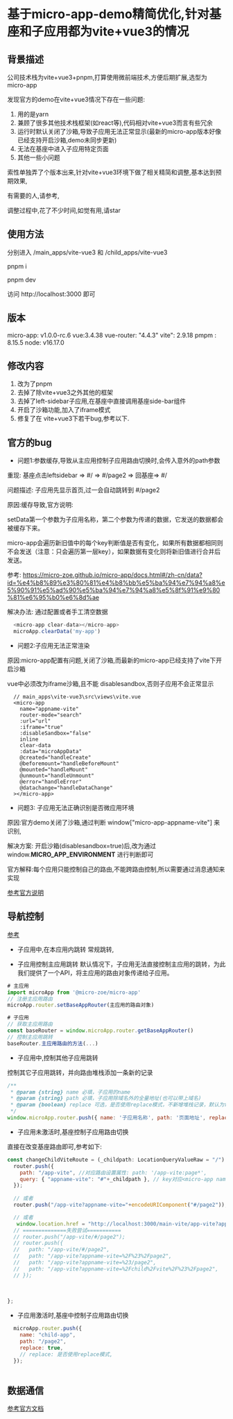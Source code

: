# 基于micro-app-demo精简优化,针对基座和子应用都为vite+vue3的情况

## 背景描述

公司技术栈为vite+vue3+pnpm,打算使用微前端技术,方便后期扩展,选型为micro-app

发现官方的demo在vite+vue3情况下存在一些问题:

1. 用的是yarn
2. 兼顾了很多其他技术栈框架(如react等),代码相对vite+vue3而言有些冗余
3. 运行时默认关闭了沙箱,导致子应用无法正常显示(最新的micro-app版本好像已经支持开启沙箱,demo未同步更新)
4. 无法在基座中进入子应用特定页面
5. 其他一些小问题

索性单独弄了个版本出来,针对vite+vue3环境下做了相关精简和调整,基本达到预期效果,

有需要的人,请参考,

调整过程中,花了不少时间,如觉有用,请star

## 使用方法

分别进入 /main_apps/vite-vue3 和 /child_apps/vite-vue3

pnpm i

pnpm dev

访问 http://localhost:3000 即可

## 版本

micro-app: v1.0.0-rc.6
vue:3.4.38
vue-router: "4.4.3"
vite": 2.9.18
pmpm : 8.15.5
node: v16.17.0

## 修改内容

1. 改为了pnpm
2. 去掉了除vite+vue3之外其他的框架
3. 去掉了left-sidebar子应用,在基座中直接调用基座side-bar组件
4. 开启了沙箱功能,加入了iframe模式
5. 修复了在 vite+vue3下若干bug,参考以下.

## 官方的bug

- 问题1:参数缓存,导致从主应用控制子应用路由切换时,会传入意外的path参数

重现: 基座点击leftsidebar => #/ => #/page2 => 回基座=> #/

问题描述: 子应用先显示首页,过一会自动跳转到 #/page2

原因:缓存导致,官方说明:

setData第一个参数为子应用名称，第二个参数为传递的数据，它发送的数据都会被缓存下来。

micro-app会遍历新旧值中的每个key判断值是否有变化，如果所有数据都相同则不会发送（注意：只会遍历第一层key），如果数据有变化则将新旧值进行合并后发送。

参考:
<https://micro-zoe.github.io/micro-app/docs.html#/zh-cn/data?id=%e4%b8%89%e3%80%81%e4%b8%bb%e5%ba%94%e7%94%a8%e5%90%91%e5%ad%90%e5%ba%94%e7%94%a8%e5%8f%91%e9%80%81%e6%95%b0%e6%8d%ae>

解决办法: 通过配置或者手工清空数据

```js
  <micro-app clear-data></micro-app>
  microApp.clearData('my-app')
```

- 问题2:子应用无法正常渲染

原因:micro-app配置有问题,关闭了沙箱,而最新的micro-app已经支持了vite下开启沙箱

vue中必须改为iframe沙箱,且不能 disablesandbox,否则子应用不会正常显示

```vue
  // main_apps\vite-vue3\src\views\vite.vue
  <micro-app
    name="appname-vite"
    router-mode="search"
    :url="url"
    :iframe="true"
    :disableSandbox="false"
    inline
    clear-data
    :data="microAppData"
    @created="handleCreate"
    @beforemount="handleBeforeMount"
    @mounted="handleMount"
    @unmount="handleUnmount"
    @error="handleError"
    @datachange="handleDataChange"
  ></micro-app>
```

- 问题3: 子应用无法正确识别是否微应用环境

原因:官方demo关闭了沙箱,通过判断 window["micro-app-appname-vite"] 来识别,

解决方案: 开启沙箱(disablesandbox=true)后,改为通过 window.__MICRO_APP_ENVIRONMENT__ 进行判断即可

官方解释:每个应用只能控制自己的路由,不能跨路由控制,所以需要通过消息通知来实现

[参考官方说明](https://micro-zoe.github.io/micro-app/docs.html#/zh-cn/jump)

## 导航控制

[参考](https://micro-zoe.github.io/micro-app/docs.html#/zh-cn/router?id=navigation)

- 子应用中,在本应用内跳转
常规跳转,

- 子应用控制主应用跳转
默认情况下，子应用无法直接控制主应用的跳转，为此我们提供了一个API，将主应用的路由对象传递给子应用。

```js
# 主应用
import microApp from '@micro-zoe/micro-app'
// 注册主应用路由
microApp.router.setBaseAppRouter(主应用的路由对象)

# 子应用
// 获取主应用路由
const baseRouter = window.microApp.router.getBaseAppRouter() 
// 控制主应用跳转
baseRouter.主应用路由的方法(...) 
```

- 子应用中,控制其他子应用跳转

控制其它子应用跳转，并向路由堆栈添加一条新的记录

```js
/**
 * @param {string} name 必填，子应用的name
 * @param {string} path 必填，子应用除域名外的全量地址(也可以带上域名)
 * @param {boolean} replace 可选，是否使用replace模式，不新增堆栈记录，默认为false
 */
window.microApp.router.push({ name: '子应用名称', path: '页面地址', replace: 是否使用replace模式 })

```

- 子应用未激活时,基座控制子应用路由切换

直接在改变基座路由即可,参考如下:

```js
const changeChildViteRoute = (_childpath: LocationQueryValueRaw = "/") => {
  router.push({
    path: "/app-vite", //对应路由设置属性: path: '/app-vite:page*',
    query: { "appname-vite": "#"+_childpath }, // key对应<micro-app name>属性
  });
  
  // 或者
  router.push("/app-vite?appname-vite="+encodeURIComponent("#/page2"));

  // 或者
   window.location.href = "http://localhost:3000/main-vite/app-vite?appname-vite=%2Fchild%2Fvite%2F%23%2Fpage2";
  // ==============失败尝试===========
  // router.push("/app-vite/#/page2");
  // router.push({
  //   path: "/app-vite/#/page2",
  //   path: "/app-vite?appname-vite=%2F%23%2Fpage2",
  //   path: "/app-vite?appname-vite=%23/page2",
  //   path: "/app-vite?appname-vite=%2Fchild%2Fvite%2F%23%2Fpage2",
  // });
 
  
  
};
```

- 子应用激活时,基座中控制子应用路由切换

```js
  microApp.router.push({
    name: "child-app",
    path: "/page2",
    replace: true,
    // replace: 是否使用replace模式,
  });
  
```

## 数据通信

[参考官方文档](https://micro-zoe.github.io/micro-app/docs.html#/zh-cn/data?id=%e4%b8%80%e3%80%81%e5%ad%90%e5%ba%94%e7%94%a8%e8%8e%b7%e5%8f%96%e6%9d%a5%e8%87%aa%e4%b8%bb%e5%ba%94%e7%94%a8%e7%9a%84%e6%95%b0%e6%8d%ae)
